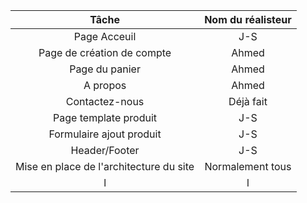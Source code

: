 |     Tâche   |   Nom du réalisteur  |
|:-:    |:-:    |
|   Page Acceuil   |   J-S   |
|    Page de création de compte   |   Ahmed   |
|    Page du panier  |   Ahmed  |
|   A propos   |   Ahmed   |
|   Contactez-nous   |   Déjà fait   |
|   Page template produit   |   J-S   |
|   Formulaire ajout produit   |   J-S   |
|   Header/Footer   |   J-S  |   
|   Mise en place de l'architecture du site   |   Normalement tous  |
|   l   |   l   |
